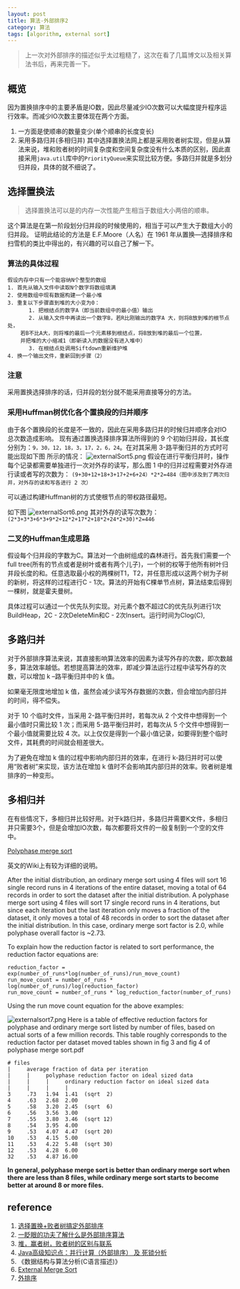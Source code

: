 ```yaml
---
layout: post
title: 算法-外部排序2
category: 算法
tags: [algorithm, external sort]
---
```


> 上一次对外部排序的描述似乎太过粗糙了，这次在看了几篇博文以及相关算法书后，再来完善一下。

## 概览
因为置换排序中的主要矛盾是IO数，因此尽量减少IO次数可以大幅度提升程序运行效率。而减少IO次数主要体现在两个方面。
1. 一方面是使顺串的数量变少(单个顺串的长度变长)
2. 采用多路归并(多相归并)
其中选择置换法网上都是采用败者树实现，但是从算法来说，堆和败者树的时间复杂度和空间复杂度没有什么本质的区别，因此直接采用`java.util`库中的`PriorityQueue`来实现比较方便。多路归并就是多划分归并段，具体的就不细说了。

## 选择置换法
> 选择置换法可以是的内存一次性能产生相当于数组大小两倍的顺串。

这个算法是在第一阶段划分归并段的时候使用的，相当于可以产生大于数组大小的归并段。
证明此结论的方法是 E.F.Moore（人名）在 1961 年从置换—选择排序和扫雪机的类比中得出的，有兴趣的可以自己了解一下。

### 算法的具体过程
```
假设内存中只有一个能容纳N个整型的数组
1. 首先从输入文件中读取N个数字将数组填满　　
2. 使用数组中现有数据构建一个最小堆
3. 重复以下步骤直到堆的大小变为0：
　　　　1. 把根结点的数字A（即当前数组中的最小值）输出
　　　　2. 从输入文件中再读出一个数字B，若R比刚输出的数字A 大，则将B放到堆的根节点处，
	若B不比A大，则将堆的最后一个元素移到根结点，将B放到堆的最后一个位置，
	并把堆的大小缩减1（即新读入的数据没有进入堆中）
　　　　3. 在根结点处调用Siftdown重新维护堆
4. 换一个输出文件，重新回到步骤（2）
```

### 注意
采用置换选择排序的话，归并段的划分就不能采用直接等分的方法。

### 采用Huffman树优化各个置换段的归并顺序
由于各个置换段的长度是不一致的，因此在采用多路归并的时候归并顺序会对IO总次数造成影响。
现有通过置换选择排序算法所得到的 9 个初始归并段，其长度分别为：`9，30，12，18，3，17，2，6，24`。在对其采用 3-路平衡归并的方式时可能出现如下图 所示的情况：
![externalSort5.png](https://i.loli.net/2019/04/26/5cc2898c5c2a7.png)
假设在进行平衡归并时，操作每个记录都需要单独进行一次对外存的读写，那么图 1 中的归并过程需要对外存进行读或者写的次数为：
`(9+30+12+18+3+17+2+6+24）*2*2=484（图中涉及到了两次归并，对外存的读和写各进行 2 次）`

可以通过构建Huffman树的方式使根节点的带权路径最短。

如下图
![externalSort6.png](https://i.loli.net/2019/04/26/5cc2898c5e352.png)
其对外存的读写次数为：
`(2*3+3*3+6*3+9*2+12*2+17*2+18*2+24*2+30)*2=446`

### 二叉的Huffman生成思路
假设每个归并段的字数为C。算法对一个由树组成的森林进行。首先我们需要一个full tree(所有的节点或者是树叶或者有两个儿子)，一个树的权等于他所有树叶归并段长度的和。任意选取最小权的两棵树T1，T2，并任意形成以这两个树为子树的新树，将这样的过程进行C - 1次。算法的开始有C棵单节点树，算法结束后得到一棵树，就是霍夫曼树。

具体过程可以通过一个优先队列实现。对元素个数不超过C的优先队列进行1次BuildHeap，2C - 2次DeleteMin和C - 2次Insert。运行时间为Clog(C),

## 多路归并
对于外部排序算法来说，其直接影响算法效率的因素为读写外存的次数，即次数越多，算法效率越低。若想提高算法的效率，即减少算法运行过程中读写外存的次数，可以增加 k –路平衡归并中的 k 值。

如果毫无限度地增加 k 值，虽然会减少读写外存数据的次数，但会增加内部归并的时间，得不偿失。

对于 10 个临时文件，当采用 2-路平衡归并时，若每次从 2 个文件中想得到一个最小值时只需比较 1 次；而采用 5-路平衡归并时，若每次从 5 个文件中想得到一个最小值就需要比较 4 次。以上仅仅是得到一个最小值记录，如要得到整个临时文件，其耗费的时间就会相差很大。

为了避免在增加 k 值的过程中影响内部归并的效率，在进行 k-路归并时可以使用“败者树”来实现，该方法在增加 k 值时不会影响其内部归并的效率。败者树是堆排序的一种变形。

## 多相归并
在有些情况下，多相归并比较好用。对于k路归并，多路归并需要K文件，多相归并只需要3个，但是会增加IO次数，每次都要将文件的一般复制到一个空的文件中。

[Polyphase merge sort](https://en.wikipedia.org/wiki/Polyphase_merge_sort)

英文的Wiki上有较为详细的说明。

After the initial distribution, an ordinary merge sort using 4 files will sort 16 single record runs in 4 iterations of the entire dataset, moving a total of 64 records in order to sort the dataset after the initial distribution. A polyphase merge sort using 4 files will sort 17 single record runs in 4 iterations, but since each iteration but the last iteration only moves a fraction of the dataset, it only moves a total of 48 records in order to sort the dataset after the initial distribution. In this case, ordinary merge sort factor is 2.0, while polyphase overall factor is ~2.73.

To explain how the reduction factor is related to sort performance, the reduction factor equations are:

```
reduction_factor = exp(number_of_runs*log(number_of_runs)/run_move_count)
run_move_count = number_of_runs * log(number_of_runs)/log(reduction_factor)
run_move_count = number_of_runs * log_reduction_factor(number_of_runs)
```
Using the run move count equation for the above examples:

![externalsort7.png](https://i.loli.net/2019/04/27/5cc3b4cabdad5.png)
Here is a table of effective reduction factors for polyphase and ordinary merge sort listed by number of files, based on actual sorts of a few million records. This table roughly corresponds to the reduction factor per dataset moved tables shown in fig 3 and fig 4 of polyphase merge sort.pdf
```
# files
|     average fraction of data per iteration
|     |     polyphase reduction factor on ideal sized data
|     |     |     ordinary reduction factor on ideal sized data
|     |     |     |
3     .73   1.94  1.41  (sqrt  2)
4     .63   2.68  2.00
5     .58   3.20  2.45  (sqrt  6)
6     .56   3.56  3.00
7     .55   3.80  3.46  (sqrt 12)
8     .54   3.95  4.00
9     .53   4.07  4.47  (sqrt 20)
10    .53   4.15  5.00
11    .53   4.22  5.48  (sqrt 30)
12    .53   4.28  6.00
32    .53   4.87 16.00
```
**In general, polyphase merge sort is better than ordinary merge sort when there are less than 8 files, while ordinary merge sort starts to become better at around 8 or more files.**

## reference
1. [选择置换+败者树搞定外部排序](https://blog.csdn.net/liangyixin19800304/article/details/12458811)
2. [一眨眼的功夫了解什么是外部排序算法](http://data.biancheng.net/view/76.html)
3. [堆，赢者树，败者树的区别与联系](https://blog.csdn.net/haolexiao/article/details/53488314)
4. [Java高级知识点：并行计算（外部排序） 及 死锁分析](https://blog.csdn.net/ITermeng/article/details/77824866)
5. 《数据结构与算法分析(C语言描述)》
6. [External Merge Sort](https://www.ashishsharma.me/2011/08/external-merge-sort.html)
7. [外排序](http://www.voidcn.com/article/p-omnktjjl-bz.html)

